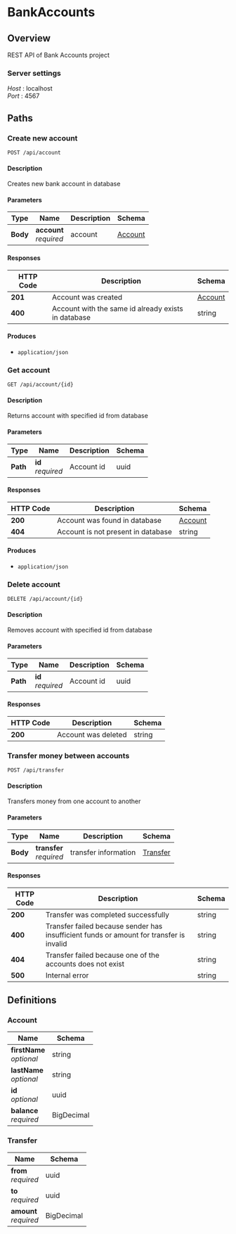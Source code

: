 # BankAccounts

## Overview
REST API of Bank Accounts project


### Server settings
*Host* : localhost  
*Port* : 4567 


## Paths


### Create new account
```
POST /api/account
```


#### Description
Creates new bank account in database


#### Parameters

|Type|Name|Description|Schema|
|---|---|---|---|
|**Body**|**account**  <br>*required*|account|[Account](#account)|


#### Responses

|HTTP Code|Description|Schema|
|---|---|---|
|**201**|Account was created|[Account](#account)|
|**400**|Account with the same id already exists in database|string|


#### Produces
* `application/json`


### Get account
```
GET /api/account/{id}
```


#### Description
Returns account with specified id from database


#### Parameters

|Type|Name|Description|Schema|
|---|---|---|---|
|**Path**|**id**  <br>*required*|Account id|uuid|


#### Responses

|HTTP Code|Description|Schema|
|---|---|---|
|**200**|Account was found in database|[Account](#account)|
|**404**|Account is not present in database|string|


#### Produces
* `application/json`


### Delete account
```
DELETE /api/account/{id}
```


#### Description
Removes account with specified id from database


#### Parameters

|Type|Name|Description|Schema|
|---|---|---|---|
|**Path**|**id**  <br>*required*|Account id|uuid|


#### Responses

|HTTP Code|Description|Schema|
|---|---|---|
|**200**|Account was deleted|string|


### Transfer money between accounts
```
POST /api/transfer
```


#### Description
Transfers money from one account to another


#### Parameters

|Type|Name|Description|Schema|
|---|---|---|---|
|**Body**|**transfer**  <br>*required*|transfer information|[Transfer](#transfer)|


#### Responses

|HTTP Code|Description|Schema|
|---|---|---|
|**200**|Transfer was completed successfully|string|
|**400**|Transfer failed because sender has insufficient funds or amount for transfer is invalid|string|
|**404**|Transfer failed because one of the accounts does not exist|string|
|**500**|Internal error|string|


## Definitions

<a name="account"></a>
### Account

|Name|Schema|
|---|---|
|**firstName**  <br>*optional*|string|
|**lastName**  <br>*optional*|string|
|**id**  <br>*optional*|uuid|
|**balance**  <br>*required*|BigDecimal|


<a name="transfer"></a>
### Transfer

|Name|Schema|
|---|---|
|**from**  <br>*required*|uuid|
|**to**  <br>*required*|uuid|
|**amount**  <br>*required*|BigDecimal|
